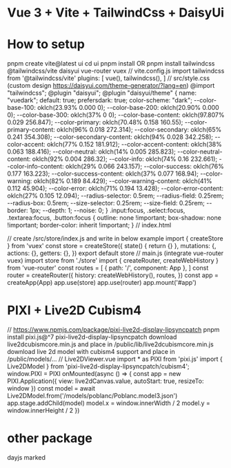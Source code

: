 # Vue 3 + Vite + TailwindCss + DaisyUi

# How to setup
pnpm create vite@latest ui
cd ui
pnpm install OR pnpm install tailwindcss @tailwindcss/vite daisyui vue-router vuex
// vite.config.js
import tailwindcss from '@tailwindcss/vite'
plugins: [
  vue(),
  tailwindcss(),
]
// src/style.css (custom design https://daisyui.com/theme-generator/?lang=en)
@import "tailwindcss";
@plugin "daisyui";
@plugin "daisyui/theme" {
  name: "vuedark";
  default: true;
  prefersdark: true;
  color-scheme: "dark";
  --color-base-100: oklch(23.93% 0.000 0);
  --color-base-200: oklch(20.90% 0.000 0);
  --color-base-300: oklch(37% 0 0);
  --color-base-content: oklch(97.807% 0.029 256.847);
  --color-primary: oklch(70.48% 0.158 160.55);
  --color-primary-content: oklch(96% 0.018 272.314);
  --color-secondary: oklch(65% 0.241 354.308);
  --color-secondary-content: oklch(94% 0.028 342.258);
  --color-accent: oklch(77% 0.152 181.912);
  --color-accent-content: oklch(38% 0.063 188.416);
  --color-neutral: oklch(14% 0.005 285.823);
  --color-neutral-content: oklch(92% 0.004 286.32);
  --color-info: oklch(74% 0.16 232.661);
  --color-info-content: oklch(29% 0.066 243.157);
  --color-success: oklch(76% 0.177 163.223);
  --color-success-content: oklch(37% 0.077 168.94);
  --color-warning: oklch(82% 0.189 84.429);
  --color-warning-content: oklch(41% 0.112 45.904);
  --color-error: oklch(71% 0.194 13.428);
  --color-error-content: oklch(27% 0.105 12.094);
  --radius-selector: 0.5rem;
  --radius-field: 0.25rem;
  --radius-box: 0.5rem;
  --size-selector: 0.25rem;
  --size-field: 0.25rem;
  --border: 1px;
  --depth: 1;
  --noise: 0;
}
.input:focus,
.select:focus,
.textarea:focus,
.button:focus {
  outline: none !important;
  box-shadow: none !important;
  border-color: inherit !important;
}
// index.html
<html lang="en" data-theme="vuedark">
// create /src/store/index.js and write in below example
import { createStore } from 'vuex'
const store = createStore({
  state() {
    return {}
  },
  mutations: {,
  actions: {},
  getters: {},
})
export default store
// main.js (integrate vue-router vuex)
import store from './store'
import { createRouter, createWebHistory } from 'vue-router'
const routes = [
  { path: '/', component: App },
]
const router = createRouter({
  history: createWebHistory(),
  routes,
})
const app = createApp(App)
app.use(store)
app.use(router)
app.mount('#app')

# PIXI + Live2D Cubism4
// https://www.npmjs.com/package/pixi-live2d-display-lipsyncpatch
pnpm install pixi.js@^7 pixi-live2d-display-lipsyncpatch
download live2dcubismcore.min.js and place in /public/lib/live2dcubismcore.min.js
download live 2d model with cubism4 support and place in /public/models/...
// Live2DViewer.vue
import * as PIXI from 'pixi.js'
import { Live2DModel } from 'pixi-live2d-display-lipsyncpatch/cubism4';
window.PIXI = PIXI
onMounted(async () => {
  const app = new PIXI.Application({
    view: live2dCanvas.value,
    autoStart: true,
    resizeTo: window
  })
  const model = await Live2DModel.from('/models/poblanc/Poblanc.model3.json')
  app.stage.addChild(model)
  model.x = window.innerWidth / 2
  model.y = window.innerHeight / 2
})

# other package
dayjs marked